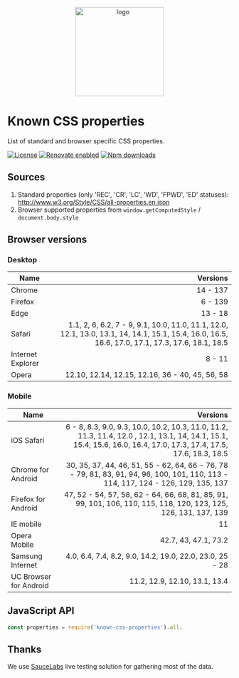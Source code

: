 <p align="center"><img src="logo.png" width="200" height="200" alt="logo" /></p>

# Known CSS properties

List of standard and browser specific CSS properties.

[![License](https://img.shields.io/github/license/known-css/known-css-properties.svg)](https://github.com/known-css/known-css-properties/blob/master/LICENSE)
[![Renovate enabled](https://img.shields.io/badge/renovate-enabled-brightgreen.svg)](https://renovateapp.com/)
[![Npm downloads](https://img.shields.io/npm/dm/known-css-properties.svg)](https://www.npmjs.com/package/known-css-properties)

## Sources

1. Standard properties (only 'REC', 'CR', 'LC', 'WD', 'FPWD', 'ED' statuses): <http://www.w3.org/Style/CSS/all-properties.en.json>
2. Browser supported properties from `window.getComputedStyle` / `document.body.style`

## Browser versions

### Desktop

| Name | Versions |
|---|--:|
| Chrome | 14 - 137 |
| Firefox | 6 - 139 |
| Edge | 13 - 18 |
| Safari | 1.1, 2, 6, 6.2, 7 - 9, 9.1, 10.0, 11.0, 11.1, 12.0, 12.1, 13.0, 13.1, 14, 14.1, 15.1, 15.4, 16.0, 16.5, 16.6, 17.0, 17.1, 17.3, 17.6, 18.1, 18.5 |
| Internet Explorer | 8 - 11 |
| Opera | 12.10, 12.14, 12.15, 12.16, 36 - 40, 45, 56, 58 |

### Mobile

| Name | Versions |
|---|--:|
| iOS Safari | 6 - 8, 8.3, 9.0, 9.3, 10.0, 10.2, 10.3, 11.0, 11.2, 11.3, 11.4, 12.0 , 12.1, 13.1, 14, 14.1, 15.1, 15.4, 15.6, 16.0, 16.4, 17.0, 17.3, 17.4, 17.5, 17.6, 18.3, 18.5 |
| Chrome for Android | 30, 35, 37, 44, 46, 51, 55 - 62, 64, 66 - 76, 78 - 79, 81, 83, 91, 94, 96, 100, 101, 110, 113 - 114, 117, 124 - 126, 129, 135, 137 |
| Firefox for Android | 47, 52 - 54, 57, 58, 62 - 64, 66, 68, 81, 85, 91, 99, 101, 106, 110, 115, 118, 120, 123, 125, 126, 131, 137, 139 |
| IE mobile | 11 |
| Opera Mobile | 42.7, 43, 47.1, 73.2 |
| Samsung Internet | 4.0, 6.4, 7.4, 8.2, 9.0, 14.2, 19.0, 22.0, 23.0, 25 - 28 |
| UC Browser for Android | 11.2, 12.9, 12.10, 13.1, 13.4 |

## JavaScript API

```js
const properties = require('known-css-properties').all;
```

## Thanks

We use [SauceLabs](https://saucelabs.com) live testing solution for gathering most of the data.
